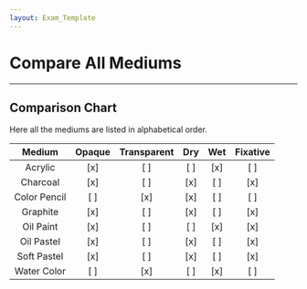 ```yaml
---
layout: Exam_Template
---
```


# Compare All Mediums

***
## Comparison Chart

Here all the mediums are listed in alphabetical order.

|Medium|Opaque|Transparent|Dry|Wet|Fixative|
|:---:|:---:|:---:|:---:|:---:|:---:|
|Acrylic|[x]|[ ]|[ ]|[x]|[ ]|
|Charcoal|[x]|[ ]|[x]|[ ]|[x]|
|Color Pencil|[ ]|[x]|[x]|[ ]|[ ]|
|Graphite|[x]|[ ]|[x]|[ ]|[x]|
|Oil Paint|[x]|[ ]|[ ]|[x]|[x]|
|Oil Pastel|[x]|[ ]|[x]|[ ]|[x]|
|Soft Pastel|[x]|[ ]|[x]|[ ]|[x]|
|Water Color|[ ]|[x]|[ ]|[x]|[ ]|


